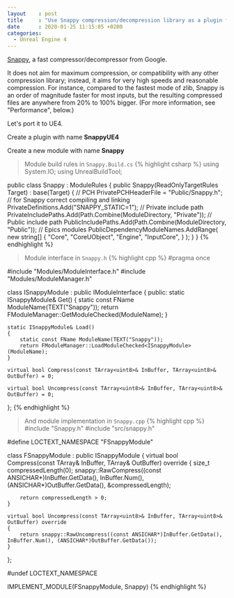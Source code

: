 ```yaml
---
layout    : post
title     : "Use Snappy compression/decompression library as a plugin for Unreal Engine 4"
date      : 2020-01-25 11:15:05 +0200
categories: 
  - Unreal Engine 4
---
```


[Snappy](https://github.com/google/snappy), a fast compressor/decompressor from Google. 

It does not aim for maximum compression, or compatibility with any other compression library; instead, it aims for very high speeds and reasonable compression. For instance, compared to the fastest mode of zlib, Snappy is an order of magnitude faster for most inputs, but the resulting compressed files are anywhere from 20% to 100% bigger. (For more information, see "Performance", below.)

Let's port it to UE4.

Create a plugin with name **SnappyUE4**

Create a new module with name **Snappy**

> Module build rules in `Snappy.Build.cs`
{% highlight csharp %}
using System.IO;
using UnrealBuildTool;

public class Snappy : ModuleRules
{
	public Snappy(ReadOnlyTargetRules Target) : base(Target)
	{
        // PCH
        PrivatePCHHeaderFile = "Public/Snappy.h";
        // for Snappy correct compiling and linking
        PrivateDefinitions.Add("SNAPPY_STATIC=1");
        // Private include path
        PrivateIncludePaths.Add(Path.Combine(ModuleDirectory, "Private"));
        // Public include path
        PublicIncludePaths.Add(Path.Combine(ModuleDirectory, "Public"));
        // Epics modules
        PublicDependencyModuleNames.AddRange(
            new string[]
            {
                "Core",
                "CoreUObject",
                "Engine",
                "InputCore",
            }
        );
    }
}
{% endhighlight %}

> Module interface in `Snappy.h`
{% highlight cpp %}
#pragma once

#include "Modules/ModuleInterface.h"
#include "Modules/ModuleManager.h"

class ISnappyModule : public IModuleInterface
{
public:
    static ISnappyModule& Get()
    {
        static const FName ModuleName(TEXT("Snappy"));
        return FModuleManager::GetModuleChecked<ISnappyModule>(ModuleName);
    }

    static ISnappyModule& Load()
    {
        static const FName ModuleName(TEXT("Snappy"));
        return FModuleManager::LoadModuleChecked<ISnappyModule>(ModuleName);
    }

    virtual bool Compress(const TArray<uint8>& InBuffer, TArray<uint8>& OutBuffer) = 0;

    virtual bool Uncompress(const TArray<uint8>& InBuffer, TArray<uint8>& OutBuffer) = 0;
};
{% endhighlight %}

> And module implementation in `Snappy.cpp`
{% highlight cpp %}
#include "Snappy.h"
#include "src/snappy.h"

#define LOCTEXT_NAMESPACE "FSnappyModule"

class FSnappyModule
    : public ISnappyModule
{
    virtual bool Compress(const TArray<uint8>& InBuffer, TArray<uint8>& OutBuffer) override
    {
        size_t compressedLength(0);
        snappy::RawCompress((const ANSICHAR*)InBuffer.GetData(), InBuffer.Num(), (ANSICHAR*)OutBuffer.GetData(), &compressedLength);

        return compressedLength > 0;
    }

    virtual bool Uncompress(const TArray<uint8>& InBuffer, TArray<uint8>& OutBuffer) override
    {
        return snappy::RawUncompress((const ANSICHAR*)InBuffer.GetData(), InBuffer.Num(), (ANSICHAR*)OutBuffer.GetData());
    }
};

#undef LOCTEXT_NAMESPACE

IMPLEMENT_MODULE(FSnappyModule, Snappy)
{% endhighlight %}